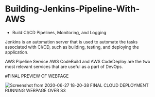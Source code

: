 # Building-Jenkins-Pipeline-With-AWS
- Build CI/CD Pipelines, Monitoring, and Logging
 
 Jenkins is an automation server that is used to automate the tasks associated with CI/CD, such as building, testing, and deploying the application. 

AWS Pipeline Service 
    AWS CodeBuild and AWS CodeDeploy are the two most relevant services that are useful as a part of DevOps.

#FINAL PREVIEW OF WEBPAGE 






![Screenshot from 2020-06-27 18-20-38](https://user-images.githubusercontent.com/38061560/85928779-47c32800-b8cd-11ea-8b67-96e112bb8269.png)
FINAL CLOUD DEPLOYMENT RUNNING WEBPAGE OVER S3
